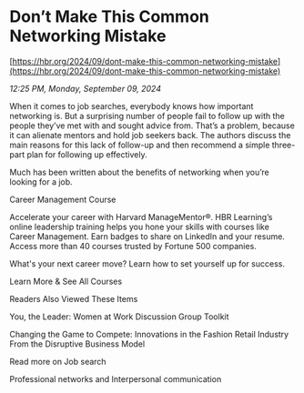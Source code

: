 # Don’t Make This Common Networking Mistake

[https://hbr.org/2024/09/dont-make-this-common-networking-mistake](https://hbr.org/2024/09/dont-make-this-common-networking-mistake)

*12:25 PM, Monday, September 09, 2024*

When it comes to job searches, everybody knows how important networking is. But a surprising number of people fail to follow up with the people they’ve met with and sought advice from. That’s a problem, because it can alienate mentors and hold job seekers back. The authors discuss the main reasons for this lack of follow-up and then recommend a simple three-part plan for following up effectively.

Much has been written about the benefits of networking when you’re looking for a job.

Career Management Course

Accelerate your career with Harvard ManageMentor®. HBR Learning’s online leadership training helps you hone your skills with courses like Career Management. Earn badges to share on LinkedIn and your resume. Access more than 40 courses trusted by Fortune 500 companies.

What's your next career move? Learn how to set yourself up for success.

Learn More & See All Courses

Readers Also Viewed These Items

You, the Leader: Women at Work Discussion Group Toolkit

Changing the Game to Compete: Innovations in the Fashion Retail Industry From the Disruptive Business Model

Read more on Job search

Professional networks and Interpersonal communication

